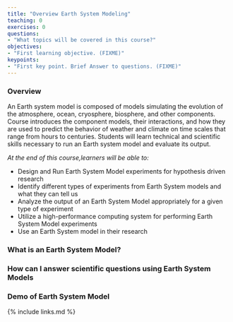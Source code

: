 ```yaml
---
title: "Overview Earth System Modeling"
teaching: 0
exercises: 0
questions:
- "What topics will be covered in this course?"
objectives:
- "First learning objective. (FIXME)"
keypoints:
- "First key point. Brief Answer to questions. (FIXME)"
---
```


### Overview

An Earth system model is composed of models simulating the evolution of the atmosphere, ocean, cryosphere, biosphere, and other components. Course introduces the component models, their interactions, and how they are used to predict the behavior of weather and climate on time scales that range from hours to centuries. Students will learn technical and scientific skills necessary to run an Earth system model and evaluate its output.

_At the end of this course,learners will be able to:_
* Design and Run Earth System Model experiments for hypothesis driven research
* Identify different types of experiments from Earth System models and what they can tell us
* Analyze the output of an Earth System Model appropriately for a given type of experiment
* Utilize a high-performance computing system for performing Earth System Model experiments
* Use an Earth System model in their research

### What is an Earth System Model?

### How can I answer scientific questions using Earth System Models

### Demo of Earth System Model

{% include links.md %}

